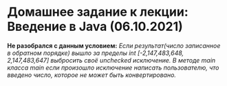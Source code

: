 # Домашнее задание к лекции: Введение в Java (06.10.2021)

**Не разобрался с данным условием:** *Если результат(число записанное в обратном порядке) вышло за пределы int [-2,147,483,648,  2,147,483,647] выбросить
      своё unchecked исключение. В методе main класса main если произошло исключение написать пользователю,
      что введено число, которое не может быть конвертировано.*
      
